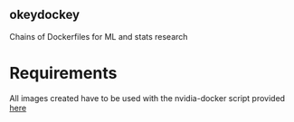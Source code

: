 okeydockey
----------
Chains of Dockerfiles for ML and stats research

Requirements
============

All images created have to be used with the nvidia-docker script provided [here](https://github.com/NVIDIA/nvidia-docker)
